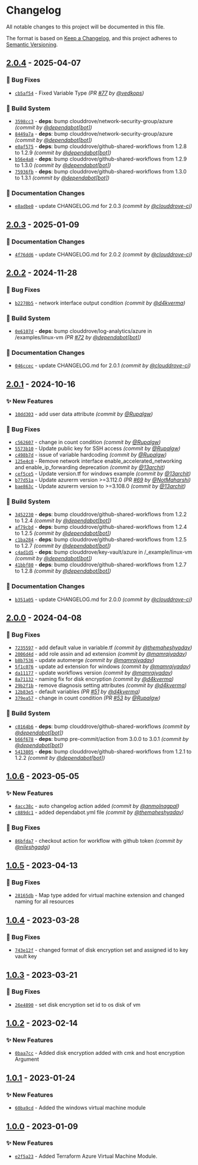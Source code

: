# Changelog
All notable changes to this project will be documented in this file.

The format is based on [Keep a Changelog](https://keepachangelog.com/en/1.0.0/),
and this project adheres to [Semantic Versioning](https://semver.org/spec/v2.0.0.html).

## [2.0.4] - 2025-04-07
### :bug: Bug Fixes
- [`cb5af54`](https://github.com/clouddrove/terraform-azure-virtual-machine/commit/cb5af54cc5f2af9662d06c603cafbfe8de8e4fbb) - Fixed Variable Type *(PR [#77](https://github.com/clouddrove/terraform-azure-virtual-machine/pull/77) by [@vedkops](https://github.com/vedkops))*

### :construction_worker: Build System
- [`3598cc3`](https://github.com/clouddrove/terraform-azure-virtual-machine/commit/3598cc3c3802787524a19cf14e9b6d6ec0e5b2ee) - **deps**: bump clouddrove/network-security-group/azure *(commit by [@dependabot[bot]](https://github.com/apps/dependabot))*
- [`8449a7a`](https://github.com/clouddrove/terraform-azure-virtual-machine/commit/8449a7ad370657a18a88d44c554f96582caab36d) - **deps**: bump clouddrove/network-security-group/azure *(commit by [@dependabot[bot]](https://github.com/apps/dependabot))*
- [`e0af575`](https://github.com/clouddrove/terraform-azure-virtual-machine/commit/e0af575d23cf5513f930a7a95b43fb26c204c972) - **deps**: bump clouddrove/github-shared-workflows from 1.2.8 to 1.2.9 *(commit by [@dependabot[bot]](https://github.com/apps/dependabot))*
- [`b56e4a8`](https://github.com/clouddrove/terraform-azure-virtual-machine/commit/b56e4a8315ec8ad1e6126250c7e0670cc202ad21) - **deps**: bump clouddrove/github-shared-workflows from 1.2.9 to 1.3.0 *(commit by [@dependabot[bot]](https://github.com/apps/dependabot))*
- [`75936fb`](https://github.com/clouddrove/terraform-azure-virtual-machine/commit/75936fb69b7dfd7a16bec78b70c870ebeed52a72) - **deps**: bump clouddrove/github-shared-workflows from 1.3.0 to 1.3.1 *(commit by [@dependabot[bot]](https://github.com/apps/dependabot))*

### :memo: Documentation Changes
- [`e8adbe0`](https://github.com/clouddrove/terraform-azure-virtual-machine/commit/e8adbe0428d8a3838ff90859dd0e953ff267bbb9) - update CHANGELOG.md for 2.0.3 *(commit by [@clouddrove-ci](https://github.com/clouddrove-ci))*


## [2.0.3] - 2025-01-09
### :memo: Documentation Changes
- [`4f76dd6`](https://github.com/clouddrove/terraform-azure-virtual-machine/commit/4f76dd68a6b8bd158234395a8350a6ed3e330704) - update CHANGELOG.md for 2.0.2 *(commit by [@clouddrove-ci](https://github.com/clouddrove-ci))*


## [2.0.2] - 2024-11-28
### :bug: Bug Fixes
- [`b2270b5`](https://github.com/clouddrove/terraform-azure-virtual-machine/commit/b2270b5c03d64305d10e6eeaab5b0787f3081140) - network interface output condition *(commit by [@d4kverma](https://github.com/d4kverma))*

### :construction_worker: Build System
- [`0e6107d`](https://github.com/clouddrove/terraform-azure-virtual-machine/commit/0e6107dc269b8346dd738b857fd63c2e79343c3f) - **deps**: bump clouddrove/log-analytics/azure in /examples/linux-vm *(PR [#72](https://github.com/clouddrove/terraform-azure-virtual-machine/pull/72) by [@dependabot[bot]](https://github.com/apps/dependabot))*

### :memo: Documentation Changes
- [`046ccec`](https://github.com/clouddrove/terraform-azure-virtual-machine/commit/046ccec15e442b3bd111d4a30e598937c64f5a9a) - update CHANGELOG.md for 2.0.1 *(commit by [@clouddrove-ci](https://github.com/clouddrove-ci))*


## [2.0.1] - 2024-10-16
### :sparkles: New Features
- [`10dd303`](https://github.com/clouddrove/terraform-azure-virtual-machine/commit/10dd3039862c15ab93221fd12da3eb1e89acffda) - add user data attribute *(commit by [@Rupalgw](https://github.com/Rupalgw))*

### :bug: Bug Fixes
- [`c562607`](https://github.com/clouddrove/terraform-azure-virtual-machine/commit/c5626073c5a115830f8d4666873ded477f33c920) - change in count condition *(commit by [@Rupalgw](https://github.com/Rupalgw))*
- [`5573b10`](https://github.com/clouddrove/terraform-azure-virtual-machine/commit/5573b10d7fa87204bdf2ded2509a2f915dd25be7) - Update public key for SSH access *(commit by [@Rupalgw](https://github.com/Rupalgw))*
- [`c498b7d`](https://github.com/clouddrove/terraform-azure-virtual-machine/commit/c498b7df396c64c01e56a0936d341ab920b960a6) - issue of variable hardcoding *(commit by [@Rupalgw](https://github.com/Rupalgw))*
- [`125e4c0`](https://github.com/clouddrove/terraform-azure-virtual-machine/commit/125e4c0572ff5fa6a9d16b16bb7637efbfa2e8f5) - Remove network interface enable_accelerated_networking and enable_ip_forwarding deprecation *(commit by [@13archit](https://github.com/13archit))*
- [`cef5ce5`](https://github.com/clouddrove/terraform-azure-virtual-machine/commit/cef5ce52fd0a26ca5473d0586f2da04c2b992381) - Update version.tf for windows example *(commit by [@13archit](https://github.com/13archit))*
- [`b77d51a`](https://github.com/clouddrove/terraform-azure-virtual-machine/commit/b77d51a0732143e95bf8521e9eba88b36cca74bf) - Update azurerm version >=3.112.0 *(PR [#69](https://github.com/clouddrove/terraform-azure-virtual-machine/pull/69) by [@NotMaharshi](https://github.com/NotMaharshi))*
- [`bae863c`](https://github.com/clouddrove/terraform-azure-virtual-machine/commit/bae863c1a62a5f5b7f373473ea572681e03c4746) - Update azurerm version to >=3.108.0 *(commit by [@13archit](https://github.com/13archit))*

### :construction_worker: Build System
- [`3452230`](https://github.com/clouddrove/terraform-azure-virtual-machine/commit/345223049ed24268c54abbf5555dee9b3aec0e03) - **deps**: bump clouddrove/github-shared-workflows from 1.2.2 to 1.2.4 *(commit by [@dependabot[bot]](https://github.com/apps/dependabot))*
- [`af79cbd`](https://github.com/clouddrove/terraform-azure-virtual-machine/commit/af79cbdb9df80f0228629e2dcbfbd1a53b6664e5) - **deps**: bump clouddrove/github-shared-workflows from 1.2.4 to 1.2.5 *(commit by [@dependabot[bot]](https://github.com/apps/dependabot))*
- [`c1ba284`](https://github.com/clouddrove/terraform-azure-virtual-machine/commit/c1ba2849a6acc05cc8f5ddc8c3e64e5a32168f30) - **deps**: bump clouddrove/github-shared-workflows from 1.2.5 to 1.2.7 *(commit by [@dependabot[bot]](https://github.com/apps/dependabot))*
- [`c4ad1d5`](https://github.com/clouddrove/terraform-azure-virtual-machine/commit/c4ad1d50a551816089c4d6d268c445a3f2531624) - **deps**: bump clouddrove/key-vault/azure in /_example/linux-vm *(commit by [@dependabot[bot]](https://github.com/apps/dependabot))*
- [`41bbf80`](https://github.com/clouddrove/terraform-azure-virtual-machine/commit/41bbf8052f5fdd6a9f2b908329b710cdc388c565) - **deps**: bump clouddrove/github-shared-workflows from 1.2.7 to 1.2.8 *(commit by [@dependabot[bot]](https://github.com/apps/dependabot))*

### :memo: Documentation Changes
- [`b351a05`](https://github.com/clouddrove/terraform-azure-virtual-machine/commit/b351a05088faf56ecbd865b64de6d988c4fac7ae) - update CHANGELOG.md for 2.0.0 *(commit by [@clouddrove-ci](https://github.com/clouddrove-ci))*


## [2.0.0] - 2024-04-08
### :bug: Bug Fixes
- [`7235597`](https://github.com/clouddrove/terraform-azure-virtual-machine/commit/7235597efdf3cb28e6fcc5a27b24729388483937) - add default value in variable.tf *(commit by [@themaheshyadav](https://github.com/themaheshyadav))*
- [`2006d4d`](https://github.com/clouddrove/terraform-azure-virtual-machine/commit/2006d4db119a57c7d54aab021650c8d89be04e5c) - add role assin and ad extension *(commit by [@mamrajyadav](https://github.com/mamrajyadav))*
- [`b8b7536`](https://github.com/clouddrove/terraform-azure-virtual-machine/commit/b8b7536166ffb237c359a34d118223f29ff90800) - update automerge *(commit by [@mamrajyadav](https://github.com/mamrajyadav))*
- [`5f1c076`](https://github.com/clouddrove/terraform-azure-virtual-machine/commit/5f1c07685eac22b56b588b55484041604423bf72) - update ad extension for windows *(commit by [@mamrajyadav](https://github.com/mamrajyadav))*
- [`da11177`](https://github.com/clouddrove/terraform-azure-virtual-machine/commit/da11177f1c0c267425b0ca6c972ca03cd0936334) - update workflows version *(commit by [@mamrajyadav](https://github.com/mamrajyadav))*
- [`8a71132`](https://github.com/clouddrove/terraform-azure-virtual-machine/commit/8a711329cd42cec111b1a56bfaeb3642a929c605) - naming fix for disk encryption *(commit by [@d4kverma](https://github.com/d4kverma))*
- [`29b2f1b`](https://github.com/clouddrove/terraform-azure-virtual-machine/commit/29b2f1b360c02529c081a166fa41ba7deb059264) - remove diagnosis setting attributes *(commit by [@d4kverma](https://github.com/d4kverma))*
- [`12b83e5`](https://github.com/clouddrove/terraform-azure-virtual-machine/commit/12b83e5fb66e3d1d431ef610027651654fe3f5ab) - default variables *(PR [#51](https://github.com/clouddrove/terraform-azure-virtual-machine/pull/51) by [@d4kverma](https://github.com/d4kverma))*
- [`379ea57`](https://github.com/clouddrove/terraform-azure-virtual-machine/commit/379ea5789461581339d49eec00e57b237ebf75ad) - change in count condition *(PR [#53](https://github.com/clouddrove/terraform-azure-virtual-machine/pull/53) by [@Rupalgw](https://github.com/Rupalgw))*

### :construction_worker: Build System
- [`c0164b6`](https://github.com/clouddrove/terraform-azure-virtual-machine/commit/c0164b62da68b96fe5c2a98c130f2232bd3ce768) - **deps**: bump clouddrove/github-shared-workflows *(commit by [@dependabot[bot]](https://github.com/apps/dependabot))*
- [`b66f678`](https://github.com/clouddrove/terraform-azure-virtual-machine/commit/b66f678ee173371329f221074e3dbf0a82d7aa59) - **deps**: bump pre-commit/action from 3.0.0 to 3.0.1 *(commit by [@dependabot[bot]](https://github.com/apps/dependabot))*
- [`5413805`](https://github.com/clouddrove/terraform-azure-virtual-machine/commit/5413805359e0b632d14eefd0c98f7c83eccef27a) - **deps**: bump clouddrove/github-shared-workflows from 1.2.1 to 1.2.2 *(commit by [@dependabot[bot]](https://github.com/apps/dependabot))*


## [1.0.6] - 2023-05-05
### :sparkles: New Features
- [`4acc38c`](https://github.com/clouddrove/terraform-azure-virtual-machine/commit/4acc38c0f994e74f2baf2363e17169a83ff8433d) - auto changelog action added *(commit by [@anmolnagpal](https://github.com/anmolnagpal))*
- [`c889dc1`](https://github.com/clouddrove/terraform-azure-virtual-machine/commit/c889dc19ef17c34fccfefe8311570067bd6bd65d) - added dependabot.yml file *(commit by [@themaheshyadav](https://github.com/themaheshyadav))*

### :bug: Bug Fixes
- [`86bfda7`](https://github.com/clouddrove/terraform-azure-virtual-machine/commit/86bfda7ac4ce9a178cba0f3ff474bf57c4b99a59) - checkout action for workflow with github token *(commit by [@nileshgadgi](https://github.com/nileshgadgi))*


## [1.0.5] - 2023-04-13
### :bug: Bug Fixes
- [`28165db`](https://github.com/clouddrove/terraform-azure-virtual-machine/commit/28165db28e0687d0d56e78fa119201f1e67106d4) - Map type added for virtual machine extension and changed naming for all resources

## [1.0.4] - 2023-03-28
### :bug: Bug Fixes
- [`743e12f`](https://github.com/clouddrove/terraform-azure-virtual-machine/commit/743e12f4e58923e198d9ec224e15459b136d12ea) - changed format of disk encryption set and assigned id to key vault key

## [1.0.3] - 2023-03-21
### :bug: Bug Fixes
- [`26e4890`](https://github.com/clouddrove/terraform-azure-virtual-machine/commit/26e4890e47d60cd6ba49e62cc6398228a357d4ce) - set disk encryption set id to os disk of vm

## [1.0.2] - 2023-02-14
### :sparkles: New Features
- [`0baa7cc`](https://github.com/clouddrove/terraform-azure-virtual-machine/commit/0baa7ccd9b6243bbcd910894aae28f1771cbd303) - Added disk encryption added with cmk and host encryption Argument 

## [1.0.1] - 2023-01-24
### :sparkles: New Features
- [`60ba9cd`](https://github.com/clouddrove/terraform-azure-virtual-machine/commit/60ba9cd773b151534288505a7a1044ff14ceb986) - Added the windows virtual machine module

## [1.0.0] - 2023-01-09
### :sparkles: New Features
- [`e2f5a23`](https://github.com/clouddrove/terraform-azure-virtual-machine/commit/e2f5a23ff7b3cfb2ef7d9cdcae9dace9e0e21135) - Added Terraform Azure Virtual Machine Module.



[1.0.0]: https://github.com/clouddrove/terraform-azure-virtual-machine/compare/1.0.0...master
[1.0.1]: https://github.com/clouddrove/terraform-azure-virtual-machine/compare/1.0.0...1.0.1
[1.0.2]: https://github.com/clouddrove/terraform-azure-virtual-machine/compare/1.0.1...1.0.2
[1.0.3]: https://github.com/clouddrove/terraform-azure-virtual-machine/compare/1.0.3...1.0.4
[1.0.4]: https://github.com/clouddrove/terraform-azure-virtual-machine/compare/1.0.3...1.0.4
[1.0.5]: https://github.com/clouddrove/terraform-azure-virtual-machine/compare/1.0.4...1.0.5

[1.0.6]: https://github.com/clouddrove/terraform-azure-virtual-machine/compare/1.0.5...1.0.6
[2.0.0]: https://github.com/clouddrove/terraform-azure-virtual-machine/compare/1.0.3...2.0.0
[2.0.1]: https://github.com/clouddrove/terraform-azure-virtual-machine/compare/2.0.0...2.0.1
[2.0.2]: https://github.com/clouddrove/terraform-azure-virtual-machine/compare/2.0.1...2.0.2
[2.0.3]: https://github.com/clouddrove/terraform-azure-virtual-machine/compare/2.0.2...2.0.3
[2.0.4]: https://github.com/clouddrove/terraform-azure-virtual-machine/compare/2.0.3...2.0.4
